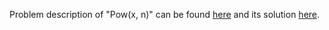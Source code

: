 Problem description of "Pow(x, n)" can be found [here](https://leetcode.com/problems/powx-n/) and its solution [here](https://github.com/aurimas13/Solutions-To-Problems/blob/main/LeetCode/Java%20Solutions/Pow(x%2C%20n)/power.java).
